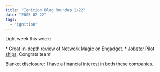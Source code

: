 ```yaml
---
title: "Ignition Blog Roundup 2/22"
date: "2005-02-22"
tags: 
  - "ignition"
---
```


Light week this week:

\* Great [in-depth review of Network Magic](http://www.engadget.com/entry/1234000103032409/) on Engadget. \* [Jobster Pilot ships](http://www.thebogles.com/blog/2005/02/jobster-pilot-ships.html). Congrats team!

Blanket disclosure: I have a financial interest in both these companies.
